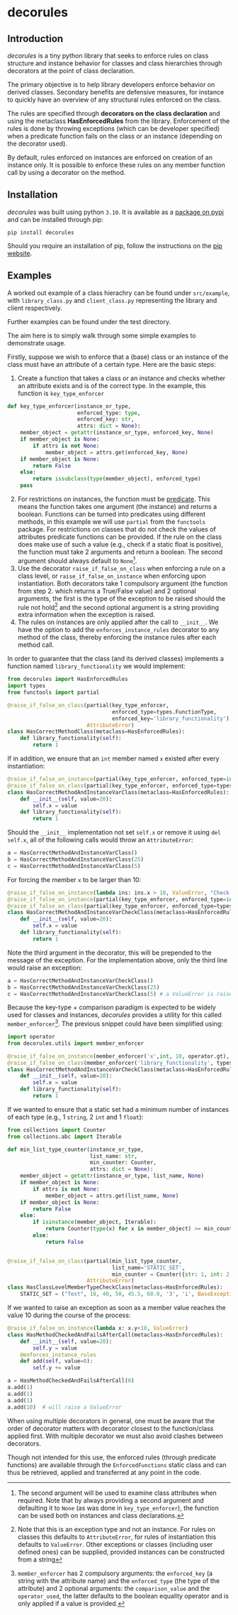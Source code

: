 # decorules

## Introduction

_decorules_ is a tiny python library that seeks to enforce rules on class structure and instance behavior for classes and class hierarchies through decorators at the point of class declaration. 

The primary objective is to help library developers enforce behavior on derived classes. Secondary benefits are defensive measures, for instance to quickly have an overview of any structural rules enforced on the class.

The rules are specified through __decorators on the class declaration__ and using the metaclass __HasEnforcedRules__ from the library. Enforcement of the rules is done by throwing exceptions (which can be developer specified) when a predicate function fails on the class or an instance (depending on the decorator used).

By default, rules enforced on instances are enforced on creation of an instance only. It is possible to enforce these rules on any member function call by using a decorator on the method. 


## Installation

_decorules_ was built using python `3.10`. It is available as a [package on pypi](https://pypi.org/project/decorules/) and can be installed through pip:

```
pip install decorules
```
Should you require an installation of pip, follow the instructions on the [pip website](https://pip.pypa.io/en/stable/installation/).

## Examples

A worked out example of a class hierachry can be found under `src/example`, with `library_class.py` and `client_class.py` representing the library and client respectively.

Further examples can be found under the test directory. 

The aim here is to simply walk through some simple examples to demonstrate usage. 

Firstly, suppose we wish to enforce that a (base) class or an instance of the class must have an attribute of a certain type. Here are the basic steps:

  1. Create a function that takes a class or an instance and checks whether an attribute exists and is of the correct type. In the example, this function is `key_type_enforcer`
```python
def key_type_enforcer(instance_or_type,
                      enforced_type: type,
                      enforced_key: str,
                      attrs: dict = None):
    member_object = getattr(instance_or_type, enforced_key, None)
    if member_object is None:
        if attrs is not None:
            member_object = attrs.get(enforced_key, None)
    if member_object is None:
        return False
    else:
        return issubclass(type(member_object), enforced_type)
    pass
```

2. For restrictions on instances, the function must be [predicate](https://stackoverflow.com/questions/1344015/what-is-a-predicate). This means the function takes one argument (the instance) and returns a boolean. Functions can be turned into predicates using different methods, in this example we will use `partial` from the `functools` package. For restrictions on classes that do not check the values of attributes predicate functions can be provided. If the rule on the class does make use of such a value (e.g., check if a static float is positive), the function must take 2 arguments and return a boolean. The second argument should always default to `None`[^1].  
3. Use the decorator `raise_if_false_on_class` when enforcing a rule on a class level, or `raise_if_false_on_instance` when enforcing upon instantiation. Both decorators take 1 compulsory argument (the function from step 2. which returns a True/False value) and 2 optional arguments, the first is the type of the exception to be raised should the rule not hold[^2] and the second optional argument is a string providing extra information when the exception is raised.
4. The rules on instances are only applied after the call to `__init__`. We have the option to add the `enforces_instance_rules` decorator to any method of the class, thereby enforcing the instance rules after each method call.

In order to guarantee that the class (and its derived classes) implements a function named `library_functionality` we would implement:

```python
from decorules import HasEnforcedRules
import types
from functools import partial

@raise_if_false_on_class(partial(key_type_enforcer, 
                                 enforced_type=types.FunctionType, 
                                 enforced_key='library_functionality'), 
                         AttributeError)
class HasCorrectMethodClass(metaclass=HasEnforcedRules):
    def library_functionality(self):
        return 1
```

If in addition, we ensure that an `int` member named `x` existed after every instantiation:

```python
@raise_if_false_on_instance(partial(key_type_enforcer, enforced_type=int, enforced_key='x'), AttributeError)  
@raise_if_false_on_class(partial(key_type_enforcer, enforced_type=types.FunctionType, enforced_key='library_functionality'), AttributeError)
class HasCorrectMethodAndInstanceVarClass(metaclass=HasEnforcedRules):
    def __init__(self, value=20):
        self.x = value
    def library_functionality(self):
        return 1
```

Should the `__init__` implementation not set `self.x` or remove it using `del self.x`, all of the following calls would throw an `AttributeError`:
```python
a = HasCorrectMethodAndInstanceVarClass()
b = HasCorrectMethodAndInstanceVarClass(25)
c = HasCorrectMethodAndInstanceVarClass(5)
```
For forcing the member `x` to be larger than 10:
```python
@raise_if_false_on_instance(lambda ins: ins.x > 10, ValueError, "Check x-member>10")  
@raise_if_false_on_instance(partial(key_type_enforcer, enforced_type=int, enforced_key='x'), AttributeError)  
@raise_if_false_on_class(partial(key_type_enforcer, enforced_type=types.FunctionType, enforced_key='library_functionality'), AttributeError)
class HasCorrectMethodAndInstanceVarCheckClass(metaclass=HasEnforcedRules):
    def __init__(self, value=20):
        self.x = value
    def library_functionality(self):
        return 1
```
Note the third argument in the decorator, this will be prepended to the message of the exception. 
For the implementation above, only the third line would raise an exception:

```python
a = HasCorrectMethodAndInstanceVarCheckClass()
b = HasCorrectMethodAndInstanceVarCheckClass(25)
c = HasCorrectMethodAndInstanceVarCheckClass(5) # a ValueError is raised
```
Because the key-type + comparison paradigm is expected to be widely used for classes and instances, _decorules_ provides a utility for this called `member_enforcer`[^3]. The previous snippet could have been simplified using:

```python
import operator
from decorules.utils import member_enforcer

@raise_if_false_on_instance(member_enforcer('x',int, 10, operator.gt), ValueError, "Check x-member>10")
@raise_if_false_on_class(member_enforcer('library_functionality', types.FunctionType), AttributeError)
class HasCorrectMethodAndInstanceVarCheckClass(metaclass=HasEnforcedRules):
    def __init__(self, value=20):
        self.x = value
    def library_functionality(self):
        return 1
```

If we wanted to ensure that a static set had a minimum number of instances of each type (e.g., 1 `string`, 2 `int` and 1 `float`):

```python
from collections import Counter
from collections.abc import Iterable

def min_list_type_counter(instance_or_type,
                          list_name: str,
                          min_counter: Counter,
                          attrs: dict = None):
    member_object = getattr(instance_or_type, list_name, None)
    if member_object is None:
        if attrs is not None:
            member_object = attrs.get(list_name, None)
    if member_object is None:
        return False
    else:
        if isinstance(member_object, Iterable):
            return Counter(type(x) for x in member_object) >= min_counter
        else:
            return False


@raise_if_false_on_class(partial(min_list_type_counter, 
                                 list_name='STATIC_SET', 
                                 min_counter = Counter({str: 1, int: 2, float:1})), 
                         AttributeError)
class HasClassLevelMemberTypeCheckClass(metaclass=HasEnforcedRules):
    STATIC_SET = ("Test", 10, 40, 50, 45.5, 60.0, '3', 'i', BaseException())

```
If we wanted to raise an exception as soon as a member value reaches the value 10 during the course of the process:
```python
@raise_if_false_on_instance(lambda x: x.y<10, ValueError)
class HasMethodCheckedAndFailsAfterCall(metaclass=HasEnforcedRules):
    def __init__(self, value=20):
        self.y = value
    @enforces_instance_rules
    def add(self, value=0):
        self.y += value

a = HasMethodCheckedAndFailsAfterCall(0)
a.add(1)
a.add(1)
a.add(1)
a.add(10)  # will raise a ValueError

```

When using multiple decorators in general, one must be aware that the order of decorator matters with decorator closest to the function/class applied first. With multiple decorator we must also avoid clashes between decorators.

Though not intended for this use, the enforced rules (through predicate functions) are available through the `EnforcedFunctions` static class and can thus be retrieved, applied and transferred at any point in the code.

[^1]: The second argument will be used to examine class attributes when required. Note that by always providing a second argument and defaulting it to `None` (as was done in `key_type_enforcer`), the function can be used both on instances and class declarations.
[^2]: Note that this is an exception type and not an instance. For rules on classes this defaults to `AttributeError`, for rules of instantiation this defaults to `ValueError`. Other exceptions or classes (including user defined ones) can be supplied, provided instances can be constructed from a string 
[^3]: `member_enforcer` has 2 compulsory arguments: the `enforced_key` (a string with the attribute name) and the `enforced_type` (the type of the attribute) and 2 optional arguments: the `comparison_value` and the `operator_used`, the latter defaults to the boolean equality operator and is only applied if a value is provided. 